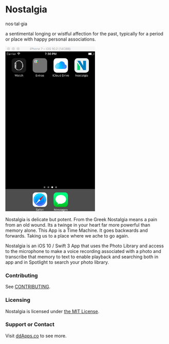 # Nostalgia
nos·tal·gia

a sentimental longing or wistful affection for the past, typically for a period or place with happy personal associations.

![](art/screenshot/nostalgia01.gif?raw=true)

Nostalgia is delicate but potent. From the Greek Nostalgia means a pain from an old wound. Its a twinge in your heart far more powerful than memory alone. This App is a Time Machine. It goes backwards and forwards. Taking us to a place where we ache to go again. 

Nostalgia is an iOS 10 / Swift 3 App that uses the Photo Library and access to the microphone to make a voice recording associated with a photo and transcribe that memory to text to enable playback and searching both in app and in Spotlight to search your photo library.





### Contributing
See [CONTRIBUTING](CONTRIBUTING.md).

### Licensing
Nostalgia is licensed under [the MIT License](LICENSE).

### Support or Contact
Visit [ddApps.co](http://ddapps.co) to see more.
